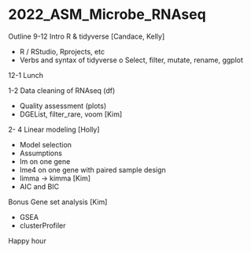 # 2022_ASM_Microbe_RNAseq

Outline
9-12	 Intro R & tidyverse [Candace, Kelly]
-	R / RStudio, Rprojects, etc
-	Verbs and syntax of tidyverse
o	Select, filter, mutate, rename, ggplot

12-1 Lunch

1-2 Data cleaning of RNAseq (df)
-	Quality assessment (plots)
-	DGEList, filter_rare, voom [Kim]

2- 4 Linear modeling [Holly]
-	Model selection
-	Assumptions
-	lm on one gene
-	lme4 on one gene with paired sample design
-	limma -> kimma [Kim]
-	AIC and BIC

Bonus Gene set analysis [Kim]
-	GSEA
-	clusterProfiler

Happy hour
